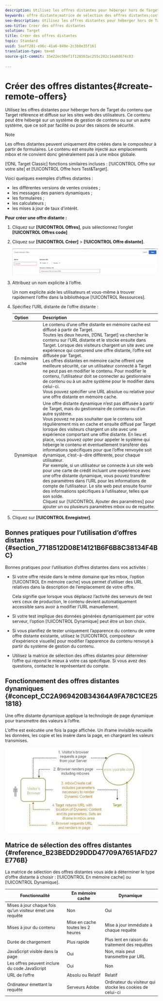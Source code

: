 ```yaml
---
description: Utilisez les offres distantes pour héberger hors de Target du contenu que Target référence et diffuse sur les sites web des utilisateurs. Ce contenu peut être hébergé sur un système de gestion de contenu ou sur un autre système, que ce soit par facilité ou pour des raisons de sécurité.
keywords: offre distante;matrice de sélection des offres distantes;contenu en mémoire cache;contenu dynamique
seo-description: Utilisez les offres distantes pour héberger hors de Target du contenu que Target référence et diffuse sur les sites web des utilisateurs. Ce contenu peut être hébergé sur un système de gestion de contenu ou sur un autre système, que ce soit par facilité ou pour des raisons de sécurité.
seo-title: Créer des offres distantes
solution: Target
title: Créer des offres distantes
topic: Standard
uuid: 5aaff281-e96c-41a6-849e-2c3b0e35f161
translation-type: tm+mt
source-git-commit: 35e22ec50ef1f128563ac255c202c14a0d674c03

---
```



# Créer des offres distantes{#create-remote-offers}

Utilisez les offres distantes pour héberger hors de Target du contenu que Target référence et diffuse sur les sites web des utilisateurs. Ce contenu peut être hébergé sur un système de gestion de contenu ou sur un autre système, que ce soit par facilité ou pour des raisons de sécurité.

>[!NOTE]
>
>Les offres distantes peuvent uniquement être créées dans le compositeur à partir de formulaires. Le contenu est ensuite injecté aux emplacements mbox et ne convient donc généralement pas à une mbox globale.
>
>[!DNL Target Classic] fonctions similaires incluses : [!UICONTROL Offre sur votre site] et [!UICONTROL Offre hors Test&amp;Target].

Voici quelques exemples d’offres distantes :

* les différentes versions de ventes croisées ;
* les messages des paniers dynamiques ;
* les formulaires ;
* les calculateurs ;
* les mises à jour de taux d’intérêt.

**Pour créer une offre distante :**

1. Cliquez sur **[!UICONTROL Offres]**, puis sélectionnez l’onglet **[!UICONTROL Offres code]**
1. Cliquez sur **[!UICONTROL Créer]** &gt; **[!UICONTROL Offre distante]**.

   ![](assets/remote_offer_ui.png)

1. Attribuez un nom explicite à l’offre.

   Un nom explicite aide les utilisateurs et vous-même à trouver rapidement l’offre dans la bibliothèque [!UICONTROL Ressources].

1. Spécifiez l’URL distante de l’offre distante :

   | Option | Description |
   |--- |--- |
   | En mémoire cache | Le contenu d’une offre distante en mémoire cache est diffusé à partir de Target.<br>Toutes les deux heures, [!DNL Target] va chercher le contenu sur l’URL distante et le stocke ensuite dans Target. Lorsque des visiteurs chargent un site avec une expérience qui comprend une offre distante, l’offre est diffusée par Target.<br>Les offres distantes en mémoire cache offrent une meilleure sécurité, car un utilisateur connecté à Target ne peut pas en modifier le contenu. Pour modifier le contenu, l’utilisateur doit se connecter au gestionnaire de contenu ou à un autre système pour le modifier dans celui-ci.<br>Vous pouvez spécifier une URL absolue ou relative pour une offre distante en mémoire cache. |
   | Dynamique | Une offre distante dynamique n’est pas diffusée à partir de Target, mais du gestionnaire de contenu ou d’un autre système.<br>Vous pouvez ne pas souhaiter que le contenu soit régulièrement mis en cache et ensuite diffusé par Target lorsque des visiteurs chargent un site avec une expérience comportant une offre distante. En lieu et place, vous pouvez opter pour appeler le système qui héberge le contenu et éventuellement transférer des informations spécifiques pour que l’offre renvoyée soit dynamique, c’est-à-dire différente, pour chaque utilisateur.<br>Par exemple, si un utilisateur se connecte à un site web pour une carte de crédit incluant une expérience avec une offre distante dynamique, vous pouvez transférer des paramètres dans l’URL pour les informations de compte de l’utilisateur. Le site web peut ensuite fournir des informations spécifiques à l’utilisateur, telles que son solde.<br>Cliquez sur [!UICONTROL Ajouter des paramètres] pour ajouter un ou plusieurs paramètres mbox ou de requête. |

1. Cliquez sur **[!UICONTROL Enregistrer]**.

## Bonnes pratiques pour l’utilisation d’offres distantes {#section_7718512D08E14121B6F6B8C38134F4BC}

Bonnes pratiques pour l’utilisation d’offres distantes dans vos activités :

* Si votre offre réside dans le même domaine que les mbox, l’option [!UICONTROL En mémoire cache] vous permet d’utiliser des URL relatives dans la description de l’emplacement de votre offre.

   Cela signifie que lorsque vous déplacez l’activité des serveurs de test vers ceux de production, le contenu devient automatiquement accessible sans avoir à modifier l’URL manuellement.

* Si votre test implique des données générées dynamiquement par votre serveur, l’option [!UICONTROL Dynamique] peut être un bon choix.
* Si vous planifiez de tester uniquement l’apparence du contenu de votre offre distante existante, utilisez le [!UICONTROL compositeur d’expérience visuelle] pour modifier l’apparence du contenu renvoyé à partir du système de gestion du contenu.
* Utilisez la matrice de sélection des offres distantes pour déterminer l’offre qui répond le mieux à votre cas spécifique. Si vous avez des questions, contactez le représentant du compte.

## Fonctionnement des offres distantes dynamiques {#concept_CC2A969420B34364A9FA78C1CE251818}

Une offre distante dynamique applique la technologie de page dynamique pour transmettre des valeurs à l’offre.

L’offre est exécutée une fois la page affichée. Un iframe invisible recueille les données, les copie et les insère dans la page, en chargeant les valeurs transmises.

![](assets/remote_offer_howitworks_2.jpeg)

## Matrice de sélection des offres distantes {#reference_B23BEDD29DDD47709A7651AFD27E776B}

La matrice de sélection des offres distantes vous aide à déterminer le type d’offre distante à choisir : [!UICONTROL En mémoire cache] ou [!UICONTROL Dynamique].

| Fonctionnalité | En mémoire cache | Dynamique |
|--- |--- |--- |
| Mises à jour chaque fois qu’un visiteur émet une requête | Non | Oui |
| Mises à jour du contenu | Mise en cache toutes les 2 heures | Mise à jour immédiate à chaque requête |
| Durée de chargement | Plus rapide | Plus lent en raison du traitement des requêtes |
| JavaScript visible dans la page | Oui | Non, mais peut transmettre par URL |
| Les offres peuvent inclure du code JavaScript | Oui | Non |
| URL de l’offre | Absolu    ou Relatif | Relatif |
| Ordinateur émettant la requête | Serveurs Adobe | Ordinateur du visiteur qui stocke les cookies de celui-ci |
